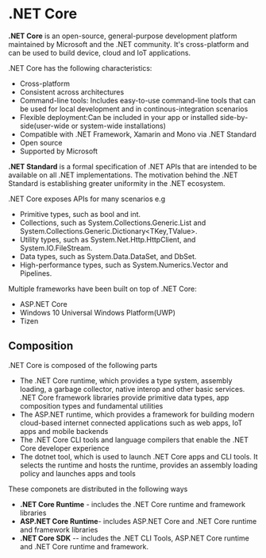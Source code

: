 # .NET Core

**.NET Core** is an open-source, general-purpose development platform maintained by Microsoft and the .NET community. It's cross-platform and can be used to build device, cloud and IoT applications.

.NET Core has the following characteristics:

- Cross-platform
- Consistent across architectures
- Command-line tools: Includes easy-to-use command-line tools that can be used for local development and in continous-integration scenarios
- Flexible deployment:Can be included in your app or installed side-by-side(user-wide or system-wide installations)
- Compatible with .NET Framework, Xamarin and Mono via .NET Standard
- Open source
- Supported by Microsoft

**.NET Standard** is a formal specification of .NET APIs that are intended to be available on all .NET implementations. The motivation behind the .NET Standard is establishing greater uniformity in the .NET ecosystem.

.NET Core exposes APIs for many scenarios e.g

- Primitive types, such as bool and int.
- Collections, such as System.Collections.Generic.List<T> and System.Collections.Generic.Dictionary<TKey,TValue>.
- Utility types, such as System.Net.Http.HttpClient, and System.IO.FileStream.
- Data types, such as System.Data.DataSet, and DbSet.
- High-performance types, such as System.Numerics.Vector and Pipelines.

Multiple frameworks have been built on top of .NET Core:

- ASP.NET Core
- Windows 10 Universal Windows Platform(UWP)
- Tizen

## Composition

.NET Core is composed of the following parts

- The .NET Core runtime, which provides a type system, assembly loading, a garbage collector, native interop and other basic services. .NET Core framework libraries provide primitive data types, app composition types and fundamental utilities
- The ASP.NET runtime, which provides a framework for building modern cloud-based internet connected applications such as web apps, IoT apps and mobile backends
- The .NET Core CLI tools and language compilers that enable the .NET Core developer experience
- The dotnet tool, which is used to launch .NET Core apps and CLI tools. It selects the runtime and hosts the runtime, provides an assembly loading policy and launches apps and tools

These componets are distributed in the following ways

- **.NET Core Runtime** - includes the .NET Core runtime and framework libraries
- **ASP.NET Core Runtime**- includes ASP.NET Core and .NET Core runtime and framework libraries
- **.NET Core SDK** -- includes the .NET CLI Tools, ASP.NET Core runtime and .NET Core runtime and framework.
